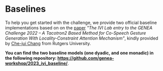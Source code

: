 # Baselines

To help you get started with the challenge, we provide two official baseline implementations based on on the [paper](https://openreview.net/forum?id=gMTaia--AB2) *"The IVI Lab entry to the GENEA Challenge 2022 – A Tacotron2 Based Method for Co-Speech Gesture Generation With Locality-Constraint Attention Mechanism"*, kindly provided by [Che-jui Chang](https://sites.google.com/view/chejuichang/) from Rutgers University.

**You can find the two baseline models (one dyadic, and one monadic) in the following repository: https://github.com/genea-workshop/2023_ivi_baseline/**.
